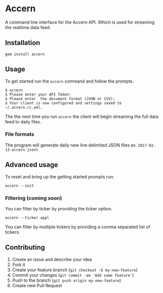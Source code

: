 # Accern

A command line interface for the Accern API. Which is used for streaming the realtime data feed.

## Installation

```shell
gem install accern
```

## Usage

To get started run the `accern` command and follow the prompts.

```shell
$ accern
$ Please enter your API Token:
$ Please enter  the document format (JSON or CSV):
$ Your client is now configured and settings saved to ~/.accern.rc.yml.
```
The the next time you run `accern` the client will begin streaming the full data feed to daily files.

### File formats

The program will generate daily new line delimited JSON files ex. `2017-02-13-accern.jsonl`

## Advanced usage

To reset and bring up the getting started prompts run:

```shell
accern --init
```

### Filtering (coming soon)

You can filter by ticker by providing the ticker option.

```shell
accern --ticker appl
```
You can filter by multiple tickers by providing a comma separated list of tickers.

## Contributing

1. Create an issue and describe your idea
2. Fork it
3. Create your feature branch (`git checkout -b my-new-feature`)
4. Commit your changes (`git commit -am 'Add some feature'`)
5. Push to the branch (`git push origin my-new-feature`)
6. Create new Pull Request
